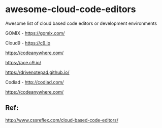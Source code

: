 # awesome-cloud-code-editors
Awesome list of cloud based code editors or development environments



GOMIX - https://gomix.com/

Cloud9 - https://c9.io

https://codeanywhere.com/

https://ace.c9.io/

https://drivenotepad.github.io/

Codiad - http://codiad.com/

https://codeanywhere.com/





Ref:
-------
http://www.cssreflex.com/cloud-based-code-editors/
